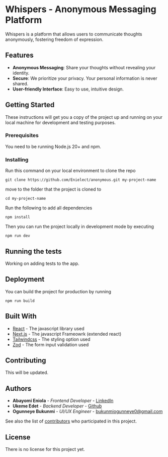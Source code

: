 # Whispers - Anonymous Messaging Platform

Whispers is a platform that allows users to communicate thoughts anonymously, fostering freedom of expression.

## Features

- **Anonymous Messaging**: Share your thoughts without revealing your identity.
- **Secure**: We prioritize your privacy. Your personal information is never shared.
- **User-friendly Interface**: Easy to use, intuitive design.

## Getting Started

These instructions will get you a copy of the project up and running on your local machine for development and testing purposes.



### Prerequisites

You need to be running Node.js 20+ and npm.


### Installing
Run this command on your local environment to clone the repo
```
git clone https://github.com/Enielect/anonymous.git my-project-name
```
move to the folder that the project is cloned to
```
cd my-project-name
```
Run the following to add all dependencies
```
npm install
```
Then you can run the project locally in development mode by executing
```
npm run dev
```


## Running the tests

Working on adding tests to the app.

## Deployment

You can build the project for production by running
```
npm run build
```

## Built With

* [React](https://reactjs.org/) - The javascript library used
* [Next.js](https://nextjs.org/) - The javascript Frameowrk (extended react)
* [Tailwindcss](https://tailwindcss.com) - The styling option used
* [Zod](https://zod.dev) - The form input validation used

## Contributing

<!-- Please read [CONTRIBUTING.md](https://gist.github.com/PurpleBooth/b24679402957c63ec426) for details on our code of conduct, and the process for submitting pull requests to us. -->
This will be updated.

## Authors

* **Abayomi Eniola** - *Frontend Developer* - [LinkedIn](https://www.linkedin.com/in/eniola-abayomi-045605232)
* **Ukeme Edet** - *Backend Developer* - [Github](https://github.com/ukeme-Edet)
* **Ogunneye Bukunmi** - *UI/UX Engineer* - bukunmiogunneye0@gmail.com

See also the list of [contributors](https://github.com/your/project/contributors) who participated in this project.

## License

There is no license for this project yet.

